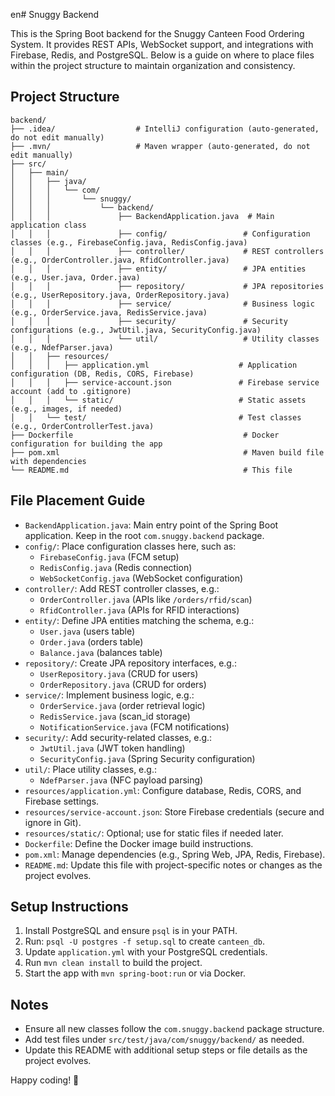 en# Snuggy Backend

This is the Spring Boot backend for the Snuggy Canteen Food Ordering System. It provides REST APIs, WebSocket support, and integrations with Firebase, Redis, and PostgreSQL. Below is a guide on where to place files within the project structure to maintain organization and consistency.

## Project Structure

```
backend/
├── .idea/                  # IntelliJ configuration (auto-generated, do not edit manually)
├── .mvn/                   # Maven wrapper (auto-generated, do not edit manually)
├── src/
│   ├── main/
│   │   ├── java/
│   │   │   └── com/
│   │   │       └── snuggy/
│   │   │           └── backend/
│   │   │               ├── BackendApplication.java  # Main application class
│   │   │               ├── config/                 # Configuration classes (e.g., FirebaseConfig.java, RedisConfig.java)
│   │   │               ├── controller/             # REST controllers (e.g., OrderController.java, RfidController.java)
│   │   │               ├── entity/                 # JPA entities (e.g., User.java, Order.java)
│   │   │               ├── repository/             # JPA repositories (e.g., UserRepository.java, OrderRepository.java)
│   │   │               ├── service/                # Business logic (e.g., OrderService.java, RedisService.java)
│   │   │               ├── security/               # Security configurations (e.g., JwtUtil.java, SecurityConfig.java)
│   │   │               └── util/                   # Utility classes (e.g., NdefParser.java)
│   │   ├── resources/
│   │   │   ├── application.yml                    # Application configuration (DB, Redis, CORS, Firebase)
│   │   │   ├── service-account.json               # Firebase service account (add to .gitignore)
│   │   │   └── static/                            # Static assets (e.g., images, if needed)
│   │   └── test/                                  # Test classes (e.g., OrderControllerTest.java)
├── Dockerfile                                      # Docker configuration for building the app
├── pom.xml                                         # Maven build file with dependencies
└── README.md                                       # This file
```

## File Placement Guide

- `BackendApplication.java`: Main entry point of the Spring Boot application. Keep in the root `com.snuggy.backend` package.
- `config/`: Place configuration classes here, such as:
  - `FirebaseConfig.java` (FCM setup)
  - `RedisConfig.java` (Redis connection)
  - `WebSocketConfig.java` (WebSocket configuration)
- `controller/`: Add REST controller classes, e.g.:
  - `OrderController.java` (APIs like `/orders/rfid/scan`)
  - `RfidController.java` (APIs for RFID interactions)
- `entity/`: Define JPA entities matching the schema, e.g.:
  - `User.java` (users table)
  - `Order.java` (orders table)
  - `Balance.java` (balances table)
- `repository/`: Create JPA repository interfaces, e.g.:
  - `UserRepository.java` (CRUD for users)
  - `OrderRepository.java` (CRUD for orders)
- `service/`: Implement business logic, e.g.:
  - `OrderService.java` (order retrieval logic)
  - `RedisService.java` (scan_id storage)
  - `NotificationService.java` (FCM notifications)
- `security/`: Add security-related classes, e.g.:
  - `JwtUtil.java` (JWT token handling)
  - `SecurityConfig.java` (Spring Security configuration)
- `util/`: Place utility classes, e.g.:
  - `NdefParser.java` (NFC payload parsing)
- `resources/application.yml`: Configure database, Redis, CORS, and Firebase settings.
- `resources/service-account.json`: Store Firebase credentials (secure and ignore in Git).
- `resources/static/`: Optional; use for static files if needed later.
- `Dockerfile`: Define the Docker image build instructions.
- `pom.xml`: Manage dependencies (e.g., Spring Web, JPA, Redis, Firebase).
- `README.md`: Update this file with project-specific notes or changes as the project evolves.

## Setup Instructions
1. Install PostgreSQL and ensure `psql` is in your PATH.
2. Run: `psql -U postgres -f setup.sql` to create `canteen_db`.
3. Update `application.yml` with your PostgreSQL credentials.
4. Run `mvn clean install` to build the project.
5. Start the app with `mvn spring-boot:run` or via Docker.

## Notes

- Ensure all new classes follow the `com.snuggy.backend` package structure.
- Add test files under `src/test/java/com/snuggy/backend/` as needed.
- Update this README with additional setup steps or file details as the project evolves.

Happy coding! 🚀
```


